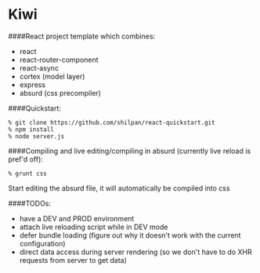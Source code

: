# Kiwi

####React project template which combines:

  * react
  * react-router-component
  * react-async
  * cortex (model layer)
  * express
  * absurd (css precompiler)


####Quickstart:

    % git clone https://github.com/shilpan/react-quickstart.git
    % npm install
    % node server.js

####Compiling and live editing/compiling in absurd (currently live reload is pref'd off):

    % grunt css
Start editing the absurd file, it will automatically be compiled into css

####TODOs:

  * have a DEV and PROD environment
  * attach live reloading script while in DEV mode
  * defer bundle loading (figure out why it doesn't work with the current configuration)
  * direct data access during server rendering (so we don't have to do XHR requests from server to get data)
